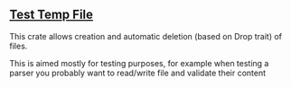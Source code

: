 ## [Test Temp File](https://crates.io/crates/test-temp-file)

This crate allows creation and automatic deletion (based on Drop trait) of files.

This is aimed mostly for testing purposes, for example when testing a parser you probably
want to read/write file and validate their content
